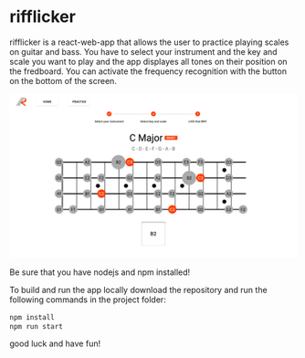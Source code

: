 # rifflicker

rifflicker is a react-web-app that allows the user to practice playing scales on guitar and bass. 
You have to select your instrument and the key and scale you want to play and the app displayes all tones on their position on the fredboard. 
You can activate the frequency recognition with the button on the bottom of the screen.

![alt text](https://github.com/baeroe/rifflicker/blob/master/implementierung_freq.png?raw=true)

Be sure that you have nodejs and npm installed! 

To build and run the app locally download the repository and run the following commands in the project folder:

    npm install
    npm run start
    
good luck and have fun!
